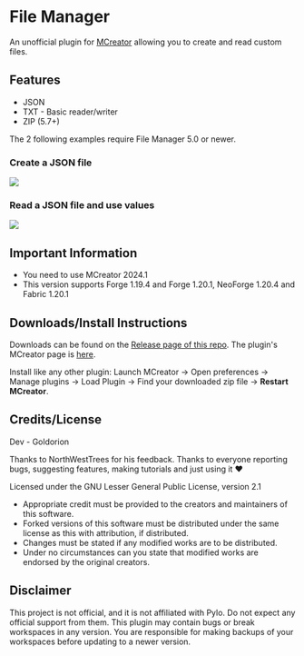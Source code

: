 # File Manager
An unofficial plugin for [MCreator](https://mcreator.net/) allowing you to create and read custom files.

## Features
* JSON
* TXT - Basic reader/writer
* ZIP (5.7+)

The 2 following examples require File Manager 5.0 or newer.
### Create a JSON file
![](https://i.imgur.com/7yjhy7f.png)

### Read a JSON file and use values
![](https://i.imgur.com/sqO3Y56.png)

## Important Information
* You need to use MCreator 2024.1
* This version supports Forge 1.19.4 and Forge 1.20.1, NeoForge 1.20.4 and Fabric 1.20.1

## Downloads/Install Instructions
Downloads can be found on the [Release page of this repo](https://github.com/Goldorion/File-Manager-MCreator/releases).
The plugin's MCreator page is [here](https://mcreator.net/plugin/64638/file-creator).

Install like any other plugin: Launch MCreator -> Open preferences -> Manage plugins -> Load Plugin -> Find your downloaded zip file -> **Restart MCreator**.

## Credits/License
Dev - Goldorion

Thanks to NorthWestTrees for his feedback.
Thanks to everyone reporting bugs, suggesting features, making tutorials and just using it ❤️

Licensed under the GNU Lesser General Public License, version 2.1  
* Appropriate credit must be provided to the creators and maintainers of this software.
* Forked versions of this software must be distributed under the same license as this with attribution, if distributed.
* Changes must be stated if any modified works are to be distributed.
* Under no circumstances can you state that modified works are endorsed by the original creators.

## Disclaimer
This project is not official, and it is not affiliated with Pylo. Do not expect any official support from them.
This plugin may contain bugs or break workspaces in any version. You are responsible for making backups of your workspaces before updating to a newer version.